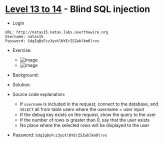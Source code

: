 # [Level 13 to 14](https://overthewire.org/wargames/natas/natas15.html) - Blind SQL injection

- Login
```
URL: http://natas15.natas.labs.overthewire.org
Username: natas15
Password: SdqIqBsFcz3yotlNYErZSZwblkm0lrvx
```
- Exercise:
  - ![image](https://github.com/user-attachments/assets/66c6e3ef-7bfe-4389-becb-f9b7b12795e1)
  - ![image](https://github.com/user-attachments/assets/c6d3b98e-6be5-4d95-8d00-fdca542cbc96) 
- Background:
- Solution:
 - Source code explanation:
   - If `username` is included in the request, connect to the database, and `SELECT` all from table users where the username = user input
   - If the debug key exists on the request, show the query to the user
   - If the number of rows is greater than 0, say that the user exists
   - No place where the selected rows will be displayed to the user

- Password: `SdqIqBsFcz3yotlNYErZSZwblkm0lrvx`

